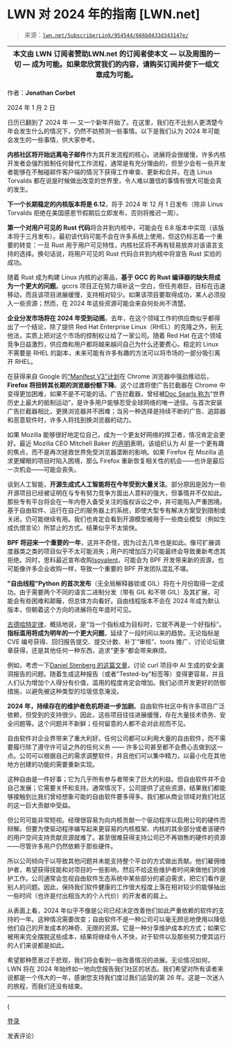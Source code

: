 <!--yml

类别：未分类

日期：2024-05-27 14:32:28

-->

# LWN 对 2024 年的指南 [LWN.net]

> 来源：[`lwn.net/SubscriberLink/954544/666b8433d343147e/`](https://lwn.net/SubscriberLink/954544/666b8433d343147e/)

| **本文由 LWN 订阅者赞助**LWN.net 的订阅者使本文 — 以及周围的一切 — 成为可能。如果您欣赏我们的内容，请购买订阅并使下一组文章成为可能。 |
| --- |

作者：**Jonathan Corbet**

2024 年 1 月 2 日

日历已翻到了 2024 年 — 又一个新年开始了。在这里，我们在不比别人更清楚今年会发生什么的情况下，仍然不妨预测一些事情。以下是我们认为 2024 年可能会发生的一些事情，供大家参考。

**内核社区将开始远离电子邮件**作为其开发流程的核心。进展将会很缓慢，许多内核开发者会强烈抵制任何替代工作流程，通常是有充分理由的，但至少会有一些开发者能够在不触碰邮件客户端的情况下获得工作审查、更新和合并。在连 Linus Torvalds 都在说是时候做出改变的世界里，令人难以置信的事情有很大可能会真的发生。

**下一个长期稳定的内核版本将是 6.12**，将于 2024 年 12 月 1 日发布（除非 Linus Torvalds 拒绝在美国感恩节假期后立即发布，否则将推迟一周）。

**第一个对用户可见的 Rust 代码**将合并到内核中，可能会在 6.8 版本中实现（该版本将于三月发布）。最初该代码可能不会在许多系统上使用，但这仍标志着一个重要的转变：一旦 Rust 用于用户可见特性，内核社区将不再有轻易放弃对该语言支持的选择。换句话说，将用户可见的 Rust 代码合并到内核中将宣告 Rust 实验的成功。

随着 Rust 成为构建 Linux 内核的必需品，**基于 GCC 的 Rust 编译器的缺失将成为一个更大的问题**。gccrs 项目正在努力填补这一空白，但任务艰巨，目标在迅速移动，而且该项目进展缓慢，支持相对较少。如果该项目要取得成功，某人必须投入一些资源；然而，在 2024 年这些资源可能会来自何处尚不清楚。

**企业分发市场将在 2024 年受到动摇**。去年，在这个领域工作的供应商似乎都得出了一个结论，除了提供 Red Hat Enterprise Linux（RHEL）的克隆之外，别无他法，实质上把对这个市场的控制权让给了一家公司。随着 Red Hat 在这个领域竞争日益激烈，供应商和用户都将越来越问自己为什么还要费心。稳定的 Linux 不需要是 RHEL 的副本，未来可能有许多有趣的方法可以将市场的一部分吸引离开 RHEL。

在获得来自 Google 的[“Manifest V3”计划](https://developer.chrome.com/blog/resuming-the-transition-to-mv3/)在 Chrome 浏览器中强劲推动后，**Firefox 将扭转其长期的浏览器份额下降**。这个过渡将使广告拦截器在 Chrome 中变得更加困难，如果不是不可能的话。广告拦截器，曾经被[Doc Searls 称为](https://doc.searls.com/2015/09/28/beyond-ad-blocking-the-biggest-boycott-in-human-history/)“世界历史上最大的抵制运动”，是许多用户能够忍受全球网络的唯一途径。与首次安装广告拦截器相比，更换浏览器并不困难；当另一种选择是持续不断的广告、追踪器和恶意软件时，许多人将找到换浏览器的动力。

如果 Mozilla 能够很好地定位自己，成为一个更友好网络的捍卫者，情况肯定会更好。最近 Mozilla CEO Mitchell Baker 的[声明](https://stateof.mozilla.org/#build-better)表明，该组织认为 AI 是一个更有趣的焦点，而不是再次拯救世界免受浏览器垄断的影响。如果 Firefox 在 Mozilla 追求更耀眼的项目时陷入困境，那么 Firefox 重新恢复相关性的机会——也许是最后一次机会——可能会丧失。

谈到人工智能，**开源生成式人工智能将在今年受到大量关注**。部分原因是因为一些开源项目已经被证明在与专有努力竞争方面出人意料的强大，但事情并不仅如此。那些专有平台将会在一年内卷入备受关注的版权诉讼之中，并可能陷入严重困境。基于自由软件、运行在自己的服务器上的系统，即使大型专有解决方案受到限制或关闭，仍可能继续有用。我们也肯定会看到开源模型被用于一些商业模型（例如生成仇恨言论）所禁止的方式。结果似乎不太愉快。

**BPF 将迎来一个重要的一年**，这并不奇怪，因为过去几年也是如此。像可扩展调度器类之类的项目似乎不太可能消失；用户的增加压力可能最终会导致重新考虑其拒绝。同时，思科最近宣布收购[Isovalent](https://isovalent.com/blog/post/cisco-acquires-isovalent/)，可能会为 BPF 开发带来新的资源，也可能像许多企业收购一样，导致一个重要的 BPF 开发团队混乱不堪。

**"自由线程"Python 的首次发布**（无全局解释器锁或 GIL）将在十月份取得一定成功。由于需要两个不同的语言二进制分发（带有 GIL 和不带 GIL）及其扩展，可能会有些困难和颠簸，但总体方向看好。自由线程版本不会在 2024 年成为默认版本，但朝着这个方向的进展将在年底时可见。

[古德哈特定律](https://en.wikipedia.org/wiki/Goodhart%27s_law)，概括地说，是“当一个指标成为目标时，它就不再是一个好指标”。**指标滥用将成为明年的一个更大问题**，延续了一段时间以来的趋势。无论指标是 CVE 编号获得、回归报告提交、提交计数、补丁“审核”、toots 推广、讨论论坛徽章获得，还是其他任何一种东西，追求“更多”都会带来麻烦。

例如，考虑一下[Daniel Stenberg 的这篇文章](https://daniel.haxx.se/blog/2024/01/02/the-i-in-llm-stands-for-intelligence/)，讨论 curl 项目中 AI 生成的安全漏洞报告的问题。随着生成这种报告（或者"Tested-by"标签等）变得更容易，并且人们认为增加个人得分有价值，滥用的程度肯定会增加。我们必须开发更好的防御措施，以避免被这种类型的垃圾信息淹没。

**2024 年，持续存在的维护者危机将进一步加剧**。自由软件社区中有许多项目广泛依赖，但受到的支持很少。因此，这些项目往往进展缓慢，存在大量技术债务、安全问题等。这个问题并不新鲜；任何留意的人都不会对此视而不见。

自由软件对企业界带来了重大利好。任何公司都可以利用大量的自由软件，而不需要履行除了遵守许可证之外的任何义务 —— 许多公司甚至都不会费心去做到这一点。公司可以根据自己的需求调整软件，并且他们可以集中精力，以最小化在其他地方创建的功能的需要重新实现。

这种自由是一件好事；它为几乎所有参与者带来了巨大的利益。但自由软件并不会自己发展；它需要关怀和支持。通常情况下，公司提供了这些资源，结果我们都能够接触到比我们曾经想象可能的自由软件要多得多。我们都从商业领域对我们社区的这一巨大贡献中受益。

但公司可能非常短视。经理很容易为向内核贡献一个驱动程序以启用公司的硬件而辩解。但要为使驱动程序编写起来更容易的内核框架、内核的其余部分或者该硬件的用户空间支持贡献资源就难了。甚至很难获得支持公司已不再销售的硬件的资源——尽管许多用户仍然依赖于那些硬件。

所以公司倾向于以导致其他问题并未能支持整个平台的方式做出贡献。他们雇佣维护者，希望获得技能和对项目的一些影响，然后不给这些维护者时间来做他们的维护工作。公司通常会忽视自由软件生态系统中某些部分的紧迫需求，把它们看作是别人的问题。因此，保持我们软件健康的工作很大程度上落在相对较少的能够抽出一些时间（也许是付出相当大的个人代价）的开发者的肩上。

从表面上看，2024 年似乎不像是公司已经决定改善他们如此严重依赖的软件的支持的一年。这种情况需要改变；自由软件不是一种公司可以毫无顾忌地使用以降低他们自己的开发成本的神奇、无限的资源。它是一种分享维护成本的方式；如果它被用来完全摆脱这些成本，结果将继续令人不快，对于软件以及那些努力使其运行的人们来说都是如此。

希望那种愿景过于悲观，我们将会看到一些改善情况的进展。无论情况如何，LWN 将在 2024 年始终如一地向您报告我们社区的状态。我们希望对所有读者来说都是一个伟大的一年，感谢您支持我们度过我们运营的第 26 年。这是一次迷人的旅程，而我们还没有结束。

* * *

(

[登录](https://lwn.net/Login/?target=/Articles/954544/)

发表评论）

